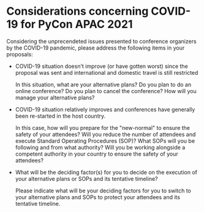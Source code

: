 # Considerations concerning COVID-19 for PyCon APAC 2021

Considering the unprecendeted issues presented to conference organizers by the
COVID-19 pandemic, please address the following items in your proposals:

- COVID-19 situation doesn't improve (or have gotten worst) since the proposal was sent
  and international and domestic travel is still restricted

  In this situation, what are your alternative plans? Do you plan to do an
  online conference? Do you plan to cancel the conference? How will you manage your
  alternative plans?

- COVID-19 situation relatively improves and conferences have generally
  been re-started in the host country.

  In this case, how will you prepare for the "new-normal" to ensure the safety
  of your attendees? Will you reduce the number of attendees and execute
  Standard Operating Procedures (SOP)? What SOPs will you be following and from
  what authority? Will you be working alongside a competent authority in your
  country to ensure the safety of your attendees?

- What will be the deciding factor(s) for you to decide on the execution of your
  alternative plans or SOPs and its tentative timeline?

  Please indicate what will be your deciding factors for you to switch to your
  alternative plans and SOPs to protect your attendees and its tentative
  timeline. 
